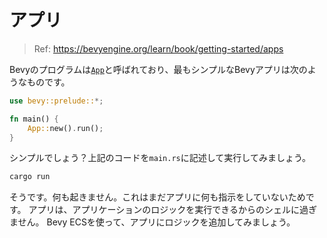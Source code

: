 # アプリ

> Ref: https://bevyengine.org/learn/book/getting-started/apps

Bevyのプログラムは[`App`](https://docs.rs/bevy_app/latest/bevy_app/struct.App.html)と呼ばれており、最もシンプルなBevyアプリは次のようなものです。

```rust
use bevy::prelude::*;

fn main() {
    App::new().run();
}
```

シンプルでしょう？上記のコードを`main.rs`に記述して実行してみましょう。

```bash
cargo run
```

そうです。何も起きません。これはまだアプリに何も指示をしていないためです。
アプリは、アプリケーションのロジックを実行できるからのシェルに過ぎません。
Bevy ECSを使って、アプリにロジックを追加してみましょう。
